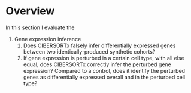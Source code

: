 # Overview

In this section I evaluate the

1. Gene expression inference
    1. Does CIBERSORTx falsely infer differentially expressed genes between two identically-produced synthetic cohorts?
    2. If gene expression is perturbed in a certain cell type, with all else equal, does CIBERSORTx correctly infer the perturbed gene expression? Compared to a control, does it identify the perturbed genes as differentially expressed overall and in the perturbed cell type?

